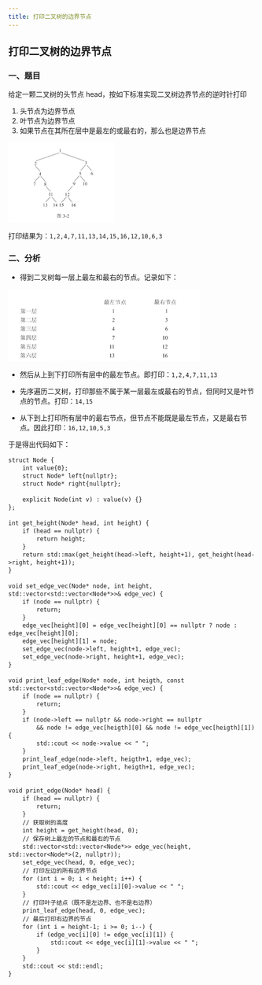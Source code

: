 ```yaml
---
title: 打印二叉树的边界节点
---
```


## 打印二叉树的边界节点

### 一、题目

给定一颗二叉树的头节点 head，按如下标准实现二叉树边界节点的逆时针打印

1. 头节点为边界节点
2. 叶节点为边界节点
3. 如果节点在其所在层中是最左的或最右的，那么也是边界节点

<img src="../image/二叉树的边界节点.jpg" alt="s" style="zoom:50%;" />

打印结果为：`1,2,4,7,11,13,14,15,16,12,10,6,3`

### 二、分析

- 得到二叉树每一层上最左和最右的节点。记录如下：

<img src="../image/二叉树的边界节点2.png" alt="s" style="zoom:50%;" />

- 然后从上到下打印所有层中的最左节点。即打印：`1,2,4,7,11,13`

- 先序遍历二叉树，打印那些不属于某一层最左或最右的节点，但同时又是叶节点的节点。打印：`14,15`
- 从下到上打印所有层中的最右节点，但节点不能既是最左节点，又是最右节点。因此打印：`16,12,10,5,3`

于是得出代码如下：

```
struct Node {
    int value{0};
    struct Node* left{nullptr};
    struct Node* right{nullptr};

    explicit Node(int v) : value(v) {}
};

int get_height(Node* head, int height) {
    if (head == nullptr) {
        return height;
    }
    return std::max(get_height(head->left, height+1), get_height(head->right, height+1));
}

void set_edge_vec(Node* node, int height, std::vector<std::vector<Node*>>& edge_vec) {
    if (node == nullptr) {
        return;
    }
    edge_vec[height][0] = edge_vec[height][0] == nullptr ? node : edge_vec[height][0];
    edge_vec[height][1] = node;
    set_edge_vec(node->left, height+1, edge_vec);
    set_edge_vec(node->right, height+1, edge_vec);
}

void print_leaf_edge(Node* node, int heigth, const std::vector<std::vector<Node*>>& edge_vec) {
    if (node == nullptr) {
        return;
    }
    if (node->left == nullptr && node->right == nullptr
        && node != edge_vec[heigth][0] && node != edge_vec[heigth][1]) {
        std::cout << node->value << " ";
    }
    print_leaf_edge(node->left, heigth+1, edge_vec);
    print_leaf_edge(node->right, heigth+1, edge_vec);
}

void print_edge(Node* head) {
    if (head == nullptr) {
        return;
    }
    // 获取树的高度
    int height = get_height(head, 0);
    // 保存树上最左的节点和最右的节点
    std::vector<std::vector<Node*>> edge_vec(height, std::vector<Node*>(2, nullptr));
    set_edge_vec(head, 0, edge_vec);
    // 打印左边的所有边界节点
    for (int i = 0; i < height; i++) {
        std::cout << edge_vec[i][0]->value << " ";
    }
    // 打印叶子结点（既不是左边界、也不是右边界）
    print_leaf_edge(head, 0, edge_vec);
    // 最后打印右边界的节点
    for (int i = height-1; i >= 0; i--) {
        if (edge_vec[i][0] != edge_vec[i][1]) {
            std::cout << edge_vec[i][1]->value << " ";
        }
    }
    std::cout << std::endl;
}
```

